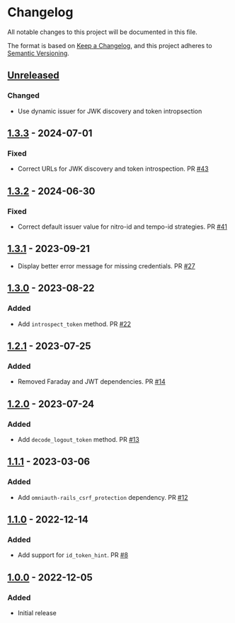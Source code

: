 # Changelog

All notable changes to this project will be documented in this file.

The format is based on [Keep a Changelog](https://keepachangelog.com/en/1.0.0/),
and this project adheres to [Semantic Versioning](https://semver.org/spec/v2.0.0.html).

## [Unreleased]

### Changed

* Use dynamic issuer for JWK discovery and token intropsection

## [1.3.3] - 2024-07-01

### Fixed

* Correct URLs for JWK discovery and token introspection. PR [#43](https://github.com/powerhome/omniauth-nitro-id/pull/43)

## [1.3.2] - 2024-06-30

### Fixed

* Correct default issuer value for nitro-id and tempo-id strategies. PR [#41](https://github.com/powerhome/omniauth-nitro-id/pull/41)

## [1.3.1] - 2023-09-21

* Display better error message for missing credentials. PR [#27](https://github.com/powerhome/omniauth-nitro-id/pull/27)

## [1.3.0] - 2023-08-22

### Added

* Add `introspect_token` method. PR [#22](https://github.com/powerhome/omniauth-nitro-id/pull/22)

## [1.2.1] - 2023-07-25

### Added

* Removed Faraday and JWT dependencies. PR [#14](https://github.com/powerhome/omniauth-nitro-id/pull/4)

## [1.2.0] - 2023-07-24

### Added

* Add `decode_logout_token` method. PR [#13](https://github.com/powerhome/omniauth-nitro-id/pull/13)

## [1.1.1] - 2023-03-06

### Added

* Add `omniauth-rails_csrf_protection` dependency. PR [#12](https://github.com/powerhome/omniauth-nitro-id/pull/12)

## [1.1.0] - 2022-12-14

### Added

* Add support for `id_token_hint`. PR [#8](https://github.com/powerhome/omniauth-nitro-id/pull/8)

## [1.0.0] - 2022-12-05

### Added

* Initial release

[Unreleased]: https://github.com/powerhome/omniauth-nitro-id/compare/v1.3.3...HEAD
[1.3.3]: https://github.com/powerhome/omniauth-nitro-id/releases/tag/v1.3.3
[1.3.2]: https://github.com/powerhome/omniauth-nitro-id/releases/tag/v1.3.2
[1.3.1]: https://github.com/powerhome/omniauth-nitro-id/releases/tag/v1.3.1
[1.3.0]: https://github.com/powerhome/omniauth-nitro-id/releases/tag/v1.3.0
[1.2.1]: https://github.com/powerhome/omniauth-nitro-id/releases/tag/v1.2.1
[1.2.0]: https://github.com/powerhome/omniauth-nitro-id/releases/tag/v1.2.0
[1.1.1]: https://github.com/powerhome/omniauth-nitro-id/releases/tag/v1.1.1
[1.1.0]: https://github.com/powerhome/omniauth-nitro-id/releases/tag/v1.1.0
[1.0.0]: https://github.com/powerhome/omniauth-nitro-id/releases/tag/v1.0.0
